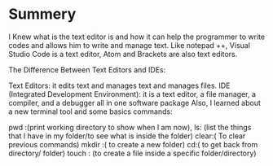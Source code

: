 # Summery 
I Knew what is the text editor is and how it can help the programmer to write codes and
allows him to write and manage text. Like notepad ++, Visual Studio Code is a text editor, Atom and Brackets are also text editors.

The Difference Between Text Editors and IDEs:

Text Editors: it edits text and manages text and manages files.
IDE (Integrated Development Environment): it is a text editor, a file manager, a compiler, and a debugger all in one software package
Also, I learned about a new terminal tool and some basics commands:

pwd :(print working directory to  show when I am now),
ls: (list the things that I have in my folder/to see what is inside the folder)
clear:( To clear previous commands)
mkdir :( to create a new folder)
cd:( to get back from directory/ folder)
touch : (to create a file inside a specific folder/directory)